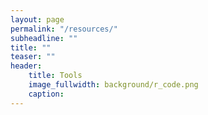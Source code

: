 ```yaml
---
layout: page
permalink: "/resources/"
subheadline: ""
title: ""
teaser: ""
header:
    title: Tools
    image_fullwidth: background/r_code.png
    caption:
---
```





 [1]: #
